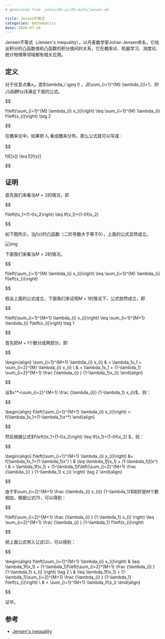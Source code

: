 ```yaml
---
# generated from _notes/05-ai/05-math/jensen.md

title: Jensen不等式
categories: mathematics
date: 2020-07-14
---
```


Jensen不等式（Jensen's inequality），以丹麦数学家Johan Jensen命名，它给出积分的凸函数值和凸函数的积分值间的关系，它在概率论、机器学习、测度论、统计物理等领域都有相关应用。

## 定义

对于任意点集${x_i}$，若$\lambda_i \geq 0 $，且$\sum_{i=1}^{M} \lambda_{i}=1$，则凸函数$f(x)$满足下面的公式。

$$

f\left(\sum_{i=1}^{M} \lambda_{i} x_{i}\right) \leq \sum_{i=1}^{M} \lambda_{i} f\left(x_{i}\right)   \tag 2

$$

在概率论中，如果把 $\lambda_i$ 看成概率分布，那么公式就可以写成：

$$

f(E[x]) \leq E[f(x)]

$$

## 证明

首先我们来看当$M=2$的情况，即

$$

f\left(tx_1+(1-t)x_2\right) \leq tf(x_1)+(1-t)f(x_2) 

$$

如下图所示，当$f(x)$时凸函数（二阶导数大于等于0），上面的公式显然成立。

![img](https://upload.wikimedia.org/wikipedia/commons/thumb/c/c7/ConvexFunction.svg/400px-ConvexFunction.svg.png)

下面我们来看当$M>2$的情况。

$$

f\left(\sum_{i=1}^{M} \lambda_{i} x_{i}\right) \leq \sum_{i=1}^{M} \lambda_{i} f\left(x_{i}\right)

$$

假设上面的公式成立，下面我们来证明$M+1$的情况下，公式依然成立，即

$$

f\left(\sum_{i=1}^{M+1} \lambda_{i} x_{i}\right) \leq \sum_{i=1}^{M+1} \lambda_{i} f\left(x_{i}\right)   \tag 1

$$

首先把$M+1$个数分成两部分，即

$$

\begin{align}
\sum_{i=1}^{M+1} \lambda_{i} x_{i} 
& = 
\lambda_1x_1 + \sum_{i=2}^{M} \lambda_{i} x_{i}
\\ & = 
\lambda_1x_1 + (1-\lambda_1) \sum_{i=2}^{M+1} \frac {\lambda_{i} } {1-\lambda_1}x_{i}
\end{align}

$$

设$x^*=\sum_{i=2}^{M+1} \frac {\lambda_{i}} {1-\lambda_1}  x_{i}$，则：

$$

\begin{align}
f\left(\sum_{i=1}^{M+1} \lambda_{i} x_{i}\right) = f(\lambda_1x_1+(1-\lambda_1)x^*)
\end{align}

$$

然后根据公式$f\left(tx_1+(1-t)x_2\right) \leq tf(x_1)+(1-t)f(x_2) $，则：

$$

\begin{align}
f\left(\sum_{i=1}^{M+1} \lambda_{i} x_{i}\right) 
&= f(\lambda_1x_1+(1-\lambda_1)x^*)
\\ & \leq
\lambda_1f(x_1) + (1-\lambda_1)f(x^*)
\\ & = 
\lambda_1f(x_1) + (1-\lambda_1)f\left(\sum_{i=2}^{M+1} \frac {\lambda_{i} } {1-\lambda_1} x_{i} \right)  \tag 2
\end{align}

$$

由于$\sum_{i=2}^{M+1} \frac {\lambda_{i} x_{i}} {1-\lambda_1}$刚好是$M$个数相加，根据公式$(1)$，可以得到：

$$

f\left(\sum_{i=2}^{M+1} \frac {\lambda_{i} } {1-\lambda_1} x_{i} \right) \leq \sum_{i=2}^{M+1} \frac {\lambda_{i} } {1-\lambda_1} f\left(x_{i}\right)

$$

把上面公式带入公式$(2)$，可以得到：

$$

\begin{align}
f\left(\sum_{i=1}^{M+1} \lambda_{i} x_{i}\right) 
& \leq
\lambda_1f(x_1) + (1-\lambda_1)f\left(\sum_{i=2}^{M+1} \frac {\lambda_{i} } {1-\lambda_1} x_{i} \right)  \tag 2
\\ & \leq 
\lambda_1f(x_1) + (1-\lambda_1)\sum_{i=2}^{M+1} \frac {\lambda_{i} } {1-\lambda_1} f\left(x_{i}\right)
\\ & =
\sum_{i=1}^{M+1} \lambda_if(x_i)
\end{align}

$$

证毕。

## 参考

- [Jensen's inequality](https://en.wikipedia.org/wiki/Jensen's_inequality)
